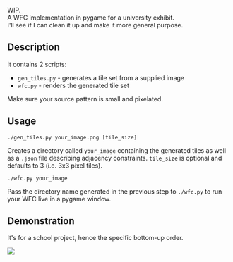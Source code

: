 WIP.  
A WFC implementation in pygame for a university exhibit.  
I'll see if I can clean it up and make it more general purpose.

## Description

It contains 2 scripts: 

- `gen_tiles.py` - generates a tile set from a supplied image
- `wfc.py` - renders the generated tile set

Make sure your source pattern is small and pixelated.

## Usage

```
./gen_tiles.py your_image.png [tile_size]
```

Creates a directory called `your_image` containing the generated tiles as well as a `.json` file describing adjacency constraints. `tile_size` is optional and defaults to 3 (i.e. 3x3 pixel tiles).

```
./wfc.py your_image
```

Pass the directory name generated in the previous step to `./wfc.py` to run your WFC live in a pygame window.

## Demonstration

It's for a school project, hence the specific bottom-up order.

![](./demo.gif)
